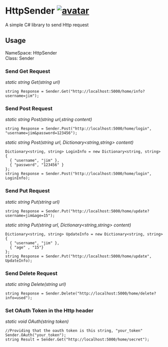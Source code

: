 # HttpSender [![avatar](https://img.shields.io/badge/nuget-v0.0.0-yellowgreen.svg)](https://www.nuget.org/packages/HttpSender/)
A simple C# library to send Http request

## Usage
NameSpace: HttpSender  
Class: Sender

### Send Get Request
*static string Get(string url)*  
```
string Response = Sender.Get("http://localhost:5000/home/info?username=jim");
```
### Send Post Request
*static string Post(string url,string content)*  
```
string Response = Sender.Post("http://localhost:5000/home/login", "username=jim&password=123456");
```
*static string Post(string url, Dictionary<string,string> content)*  
```
Dictionary<string, string> LoginInfo = new Dictionary<string, string> 
{ 
  { "username", "jim" },
  { "password", "123456" }
};
string Response = Sender.Post("http://localhost:5000/home/login", LoginInfo);
```
### Send Put Request
*static string Put(string url)*  
```
string Response = Sender.Put("http://localhost:5000/home/update?username=jim&age=15");
```
*static string Put(string url, Dictionary<string,string> content)*  
```
Dictionary<string, string> UpdateInfo = new Dictionary<string, string> 
{ 
  { "username", "jim" },
  { "age" , "15"}
};
string Response = Sender.Put("http://localhost:5000/home/update", UpdateInfo);
```
### Send Delete Request
*static string Delete(string url)*  
```
string Response = Sender.Delete("http://localhost:5000/home/delete?info=used");
```
### Set OAuth Token in the Http header
*static void OAuth(string token)*  
```
//Providing that the oauth token is this string, "your_token"
Sender.OAuth("your_token");
string Result = Sender.Get("http://localhost:5000/home/secret");
```

